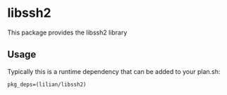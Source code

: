 # libssh2

This package provides the libssh2 library

## Usage

Typically this is a runtime dependency that can be added to your
plan.sh:

    pkg_deps=(lilian/libssh2)
